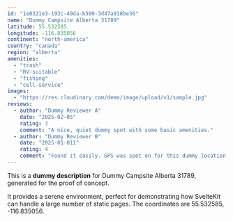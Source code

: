 ```yaml
---
id: "1e0321e3-193c-49da-b599-3d47a918be36"
name: "Dummy Campsite Alberta 31789"
latitude: 55.532585
longitude: -116.835056
continent: "north-america"
country: "canada"
region: "alberta"
amenities:
  - "trash"
  - "RV-suitable"
  - "fishing"
  - "cell-service"
images:
  - "https://res.cloudinary.com/demo/image/upload/v1/sample.jpg"
reviews:
  - author: "Dummy Reviewer A"
    date: "2025-02-05"
    rating: 3
    comment: "A nice, quiet dummy spot with some basic amenities."
  - author: "Dummy Reviewer B"
    date: "2025-01-011"
    rating: 4
    comment: "Found it easily. GPS was spot on for this dummy location."
---
```


This is a **dummy description** for Dummy Campsite Alberta 31789, generated for the proof of concept.

It provides a serene environment, perfect for demonstrating how SvelteKit can handle a large number of static pages. The coordinates are 55.532585, -116.835056.

